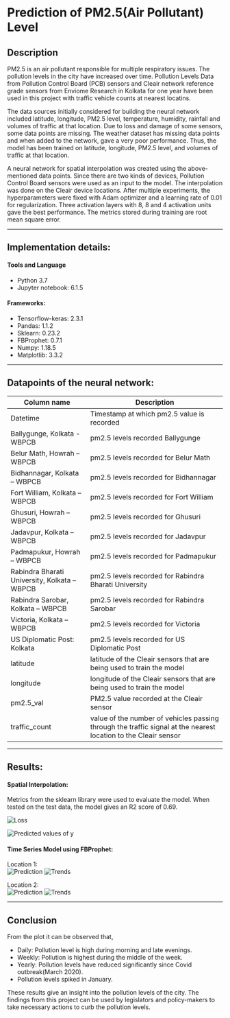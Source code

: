 # Prediction of PM2.5(Air Pollutant) Level

## Description

PM2.5 is an air pollutant responsible for multiple respiratory issues. The pollution levels in the city have increased over time. Pollution Levels Data from Pollution Control Board (PCB) sensors and Cleair network reference grade sensors from Enviome Research in Kolkata for one year have been used in this project with traffic vehicle counts at nearest locatins.

The data sources initially considered for building the neural network included latitude, longitude, PM2.5 level, temperature, humidity, rainfall and volumes of traffic at that location. Due to loss and damage of some sensors, some data points are missing. The weather dataset has missing data points and when added to the network, gave a very poor performance. Thus, the model has been trained on latitude, longitude, PM2.5 level, and volumes of traffic at that location.

A neural network for spatial interpolation was created using the above-mentioned data points. Since there are two kinds of devices, Pollution Control Board sensors were used as an input to the model. The interpolation was done on the Cleair device locations. After multiple experiments, the hyperparameters were fixed with Adam optimizer and a learning rate of 0.01 for regularization. Three activation layers with 8, 8 and 4 activation units gave the best performance. The metrics stored during training are root mean square error.

---
## Implementation details:

#### Tools and Language
* Python 3.7
* Jupyter notebook: 6.1.5
#### Frameworks:
* Tensorflow-keras: 2.3.1
* Pandas: 1.1.2
* Sklearn: 0.23.2
* FBProphet: 0.7.1
* Numpy: 1.18.5
* Matplotlib: 3.3.2

---
## Datapoints of the neural network:

| Column name                                  | Description                                                                                                     |
| -------------------------------------------- | --------------------------------------------------------------------------------------------------------------- |
| Datetime                                     | Timestamp at which pm2.5 value is recorded                                                                      |
| Ballygunge, Kolkata - WBPCB                  | pm2.5 levels recorded Ballygunge                                                                                |
| Belur Math, Howrah – WBPCB                   | pm2.5 levels recorded for Belur Math                                                                            |
| Bidhannagar, Kolkata – WBPCB                 | pm2.5 levels recorded for Bidhannagar                                                                           |
| Fort William, Kolkata – WBPCB                | pm2.5 levels recorded for Fort William                                                                          |
| Ghusuri, Howrah – WBPCB                      | pm2.5 levels recorded for Ghusuri                                                                               |
| Jadavpur, Kolkata – WBPCB                    | pm2.5 levels recorded for Jadavpur                                                                              |
| Padmapukur, Howrah – WBPCB                   | pm2.5 levels recorded for Padmapukur                                                                            |
| Rabindra Bharati University, Kolkata – WBPCB | pm2.5 levels recorded for Rabindra Bharati University                                                           |
| Rabindra Sarobar, Kolkata – WBPCB            | pm2.5 levels recorded for Rabindra Sarobar                                                                      |
| Victoria, Kolkata – WBPCB                    | pm2.5 levels recorded for Victoria                                                                              |
| US Diplomatic Post: Kolkata                  | pm2.5 levels recorded for US Diplomatic Post                                                                    |
| latitude                                     | latitude of the Cleair sensors that are being used to train the model                                           |
| longitude                                    | longitude of the Cleair sensors that are being used to train the model                                          |
| pm2.5_val                                    | PM2.5 value recorded at the Cleair sensor                                                                       |
| traffic_count                                | value of the number of vehicles passing through the traffic signal at the nearest location to the Cleair sensor |

---
## Results:

#### Spatial Interpolation:

Metrics from the sklearn library were used to evaluate the model. When tested on the test data, the model gives an R2 score of 0.69.

![Loss](results/spatial_interpolation_loss.png)

![Predicted values of y](results/spatial_interpolation_pred.png)



#### Time Series Model using FBProphet:

Location 1:  
![Prediction](results/location1_1.png)
![Trends](results/location1_2.png)

Location 2:  
![Prediction](results/location2_1.png)
![Trends](results/location2_2.png)

---
## Conclusion

From the plot it can be observed that,
* Daily: Pollution level is high during morning and late evenings.
* Weekly: Pollution is highest during the middle of the week.
* Yearly: Pollution levels have reduced significantly since Covid outbreak(March 2020).
* Pollution levels spiked in January.

These results give an insight into the pollution levels of the city. The findings from this project can be used by legislators and policy-makers to take necessary actions to curb the pollution levels.
